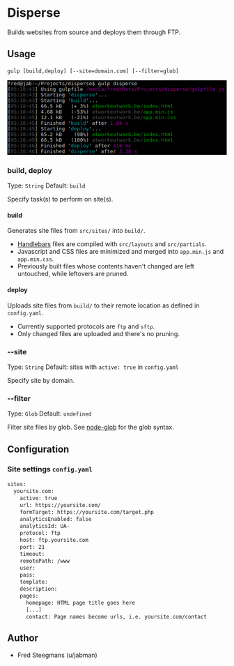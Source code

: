 # Disperse

Builds websites from source and deploys them through FTP.

## Usage

```
gulp [build,deploy] [--site=domain.com] [--filter=glob]
```

![Here's a standard build](screen_example.png)

### build, deploy

Type: `String`
Default: `build`

Specify task(s) to perform on site(s).

#### build

Generates site files from `src/sites/` into `build/`.

- [Handlebars](http://handlebarsjs.com) files are compiled with `src/layouts` and `src/partials`.
- Javascript and CSS files are minimized and merged into `app.min.js` and `app.min.css`.
- Previously built files whose contents haven't changed are left untouched, while leftovers are pruned.

#### deploy

Uploads site files from `build/` to their remote location as defined in `config.yaml`.

- Currently supported protocols are `ftp` and `sftp`.
- Only changed files are uploaded and there's no pruning.

### --site

Type: `String`
Default: sites with `active: true` in `config.yaml`

Specify site by domain.

### --filter

Type: `Glob`
Default: `undefined`

Filter site files by glob. See [node-glob](https://github.com/isaacs/node-glob) for the glob syntax.

## Configuration

### Site settings `config.yaml`

```
sites:
  yoursite.com:
    active: true
    url: https://yoursite.com/
    formTarget: https://yoursite.com/target.php
    analyticsEnabled: false
    analyticsId: UA-
    protocol: ftp
    host: ftp.yoursite.com
    port: 21
    timeout:
    remotePath: /www
    user:
    pass:
    template:
    description:
    pages:
      homepage: HTML page title goes here
      [...]
      contact: Page names become urls, i.e. yoursite.com/contact
```

## Author

- Fred Steegmans (u/jabman)